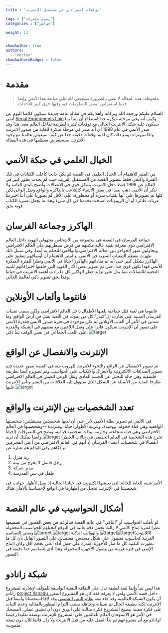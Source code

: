 ```yaml
---
title : "توقعات أنمي لاين عن مستقبل الإنترنت"

tags : ["رسوم متحركة"]
categories : ["خواطر"]

weight: 13


showAuthor: true
authors:
  - "kortas"
showAuthorsBadges : false 
---
```


# مقدمة
>ملحوظة: هذه المقالة لا تعني بالضرورة تشجيعي لك على متابعة هذا الأنمي وإنما فقط استعراض لبعض المعلومات فيه وفيها  حرق كبير للأحداث

السلام عليكم ورحمة الله وبركاته وأهلا بكم في مقالة عامة جديدة سيكون كلامنا اليوم عن أنمي [Serial Experiments Lain](https://en.wikipedia.org/wiki/Serial_Experiments_Lain) وكيف أنه وفي مرحلة مبكرة جدا استطاع أن يتنبأ بما سيكون عليه شكل الانترنت الحالي مع توقعات كثيرة لطريقة تفاعل العالم معه. هذا وقد صدر الأنمي في عام 1998 أي أنه صدر في مرحلة مبكرة للغاية من صدور الانترنت والكمبيوترات ومع ذلك كان لديه توقعات دقيقة جدا عن كيف سيعيش عالمنا مع وجود الانترنت سنستعرض معظمها في هذه المقالة

# الخيال العلمي في حبكة الأنمي
من المثير للاهتمام أن الخيال العلمي في القصة لم يكن جانحا كأغلب الكتابات في تلك الفترة واكتفى فقط بتصوير القصة من المستقبل القريب حيث لم يحدث تطور كبير في العالم عن 1998 فقط دخل الانترنت بشكل قوي في الاتصالات وأصبح بأيدي العامة ولا ننكر أن الأنمي ذهب بعيدا في بعض الأشياء كالتلاعب بالذاكرة والواقع ونقل الوعي لكن كلها تم تصويرها على أنها تقنيات سرية أو محظورة. على الأقل لم يصورنا على أننا اخترعنا عربات طائرة أو أن الروبوتات أصبحت تخدمنا في كل شيء وهذا ما يجعل بصيرة الكتاب قوية بحق.

# الهاكرز وجماعة الفرسان
جماعة الفرسان في القصة هي مجموعة من الأشخاص مجهولي الهوية داخل العالم الافتراضي ذوي معرفة تقنية عالية مكنتهم من فرض سيطرتهم على العالم الافتراضي ويحاولون صهر الحواجز بين العالم الافتراضي والواقعي للتحكم به أيضا. وفي سبيل ذلك ظهرت معظم التقنيات السرية في الأنمي. والمثير للاهتمام أن أوصافهم تنطبق على الهاكرز بشكل كبير حتى أنه تم مناداتهم بالهاكرز أحيانا في الأنمي ونظرا للفترة المبكرة للأنمي فهذا تكهن قوي جدا. حتى تم تصوير بعض الآثار القوية التي خلفتها اختراقاتهم للبنية التحتية للاتصالات مما يدل على تزايد خطر الهاكرز كل ما زادت أهمية الانترنت في حياتنا وهذا بحق تصوير ذكي لعالمنا الحالي.

# فانتوما وألعاب الأونلاين
فانتوما هي لعبة قتل جماعية يلعبها الأطفال داخل العالم الافتراضي ولكن بسبب تقنيات الفرسان المبنية على تجارب ال"كيدز" كل من يموت في اللعبة يقتل في أرض الواقع. وما شدني في الأمر أن ألعاب الأونلاين لم تكن موجودة في فترة صدور الأنمي فقدرة الأنمي على تصور أن الإنترنت سيكون قادرا على وصل اللاعبين مع بعضهم في الشبكة والقدرة على اللعب الجماعي في نفس الوقت تنبأ ذكي.
![target](img/phantoma.webp)

# الإنترنت والانفصال عن الواقع
تم تصوير الانفصال عن الواقع واللجوء للانترنت للهروب منه في القصة بصور عديدة فتم تصوير الصداقات الالكترونية والانعزال والانكباب على الحواسيب وتم تصويره أيضا بطريقة فلسفية وهي حالة التخلي عن الجسد المادي ونقل الوعي للعيش في العالم الافتراضي طارحا العديد من الأسئلة عن الشكل الذي ستؤول إليه العلاقات بين البشر وتأثير الانترنت عليها.![target](img/Yasuo_iwakura.jpg)
# تعدد الشخصيات بين الإنترنت والواقع
في الأنمي تم تصوير بطلة الأنمي لاين على أن لديها شخصيتين مستقلتين: شخصيتها الواقعية وهي فتاة خجولة، ووحيدة، وغريبة الأطوار أحيانا، ومترددة  --وشخصيتها في العالم الافتراضي وهي فتاة شجاعة، وحازمة، وذات شخصية قيادية، ونضج في التصرفات (أحيانا تخرج هذه الشخصة في العالم الحقيقي في حالات الخطر) ![target](img/lain.jpg) وأيضا يمكنك أن ترى انفصالا في شخصيات أعضاء الفرسان إذ أنهم في العالم الافتراضي من أعتى المجرمين وأذكاهم وفي الواقع هم عبارة عن:
1. ربة منزل
2. رجل فاشل لا يخرج من بيته
3. مدير شركة
4. طفل في سن المدرسة

الأمر شبيه للغاية للحالة التي يعيشها الكثيرون في حياتنا الحالية إذ نميل لأظهار جوانب في شخصيتنا في الإنترنت نخجل من إظهارها في الواقع لأحساسنا بالأمان هناك.


# أشكال الحواسيب في عالم القصة
لو تأملت الحواسيب أو "النافي" في عالم القصة فبالرغم من بعض القصور في تصميمها نظرا لفترة إنتاج الأنمي لا زالت تحمل دقة عالية في التوقع كتخيلهم للحواسيب المحمولة (اللابتوب)![target](img/navi3.jpg)![target](img/navi1.jpg)
 والهواتف الذكية ![target](img/navi4.jpg) ![target](img/navi2.jpg)
 وبعض التصاميم الغريبة كحاسوب محمول على شكل مسدس. معتمدين على التصور القائل بأن كل ما تطورت 
 التقنية كل ما صار للأجهزة القدرة على حمل آداء أعلى بحجم أقل وكان اإنتاج الإنمي في فترة قريبة من وصول الأجهزة المحمولة وهذا أدى لتصاميم جدا دقيقة في التصور.
 
# شبكة زانادو
هذا ليس تنبأً وإنما لفتة لطيفة تدل على الثقافة التقنية الواسعة للمؤلف لإشارته لمشروع زانادو [project Xanadu ](https://en.wikipedia.org/wiki/Project_Xanadu)  داخل قصة الأنمي ولمن لا يعرفه فقد كان هو المشروع المقرر أن يكون الشبكة العالمية وقد جاء معه [نظام النص التشعبي](https://en.wikipedia.org/wiki/Hypertext) وقد لاقا استحسانا واسعا قبل الانترنت لكنه بطبيعة الحال تم نسيانه وتجاهله بسبب التزام المطور بالمثالية وعدم الثبات على فكرة معينة ليصبح المشروع فكرة مثالية على الورق دون أي تطبيق عملي. المضحك في الأمر هو الاستهجان الدائم للقائمين على المشروع للإنترنت بوصفه تقليدا رخيصا لزانادو مع أن مشروعهم تم بدأ العمل عليه من قبل الانترنت ولا زال قائما للآن دون نتيجة ملموسة.

